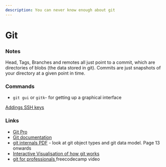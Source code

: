 ```yaml
---
description: You can never know enough about git
---
```


# Git

### Notes

Head, Tags, Branches and remotes all just point to a commit, which are directories of blobs (the data stored in git). Commits are just snapshots of your directory at a given point in time. 



### Commands

* `git gui` or  `gitk`- for getting up a graphical interface

[Addings SSH keys](https://docs.github.com/en/authentication/connecting-to-github-with-ssh/generating-a-new-ssh-key-and-adding-it-to-the-ssh-agent)

### Links

* [Git Pro](http://git-scm.com/book/en/v2)
* [Git documentation](https://git-scm.com/doc)
* [git internals PDF](https://github.com/pluralsight/git-internals-pdf) - look at git object types and git data model. Page 13 onwards
* [Interactive Visualisation of how git works](https://git-school.github.io/visualizing-git/)
* [git for professionals ](https://www.youtube.com/watch?v=Uszj_k0DGsg\&t=18s\&ab_channel=freeCodeCamp.org)freecodecamp video

